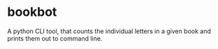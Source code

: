 # bookbot
A python CLI tool, that counts the individual letters in a given book and prints them out to command line.
